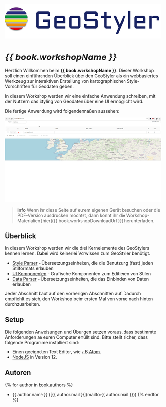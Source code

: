 <center><img src="images/geo-styler-logo.jpg" style="width:650px;"/></center>

# _{{ book.workshopName }}_

Herzlich Willkommen beim **{{ book.workshopName }}**. Dieser Workshop soll einen einführenden
Überblick über den GeoStyler als ein webbasiertes Werkzeug zur interaktiven Erstellung von kartographischen Style-Vorschriften für Geodaten geben.

In diesem Workshop werden wir eine einfache Anwendung schreiben, mit der Nutzern das Styling von Geodaten über eine UI ermöglicht wird.

Die fertige Anwendung wird folgendermaßen aussehen:

[![Finale Anwendung](./images/geostyler-workshop.gif)](./images/geostyler-workshop.gif)

> **info**
> Wenn ihr diese Seite auf eurem eigenen Gerät besuchen oder die PDF-Version ausdrucken möchtet,
> dann könnt ihr die Workshop-Materialien [hier]({{ book.workshopDownloadUrl }}) herunterladen.

## Überblick

In diesem Workshop werden wir die drei Kernelemente des GeoStylers kennen lernen. Dabei wird keinerlei Vorwissen zum GeoStyler benötigt.

- [Style Parser](./style-parser/README.md) - Übersetzungseinheiten, die die Benutzung (fast) jeden Stilformats erlauben
- [UI Komponenten](./edit-ui/README.md) - Grafische Komponenten zum Editieren von Stilen
- [Data Parser](./data-parser/README.md) - Übersetzungseinheiten, die das Einbinden von Daten erlauben

Jeder Abschnitt baut auf den vorherigen Abschnitten auf. Dadurch empfiehlt es sich, den Workshop beim ersten Mal von
vorne nach hinten durchzuarbeiten.

## Setup

Die folgenden Anweisungen und Übungen setzen voraus, dass bestimmte Anforderungen an euren Computer
erfüllt sind. Bitte stellt sicher, dass folgende Programme installiert sind:

- Einen geeigneten Text Editor, wie z.B.[Atom](https://atom.io/).
- [NodeJS](https://nodejs.org/en/) in Version 12.

## Autoren

{% for author in book.authors %}

- {{ author.name }} ([{{ author.mail }}](mailto:{{ author.mail }}))
  {% endfor %}
